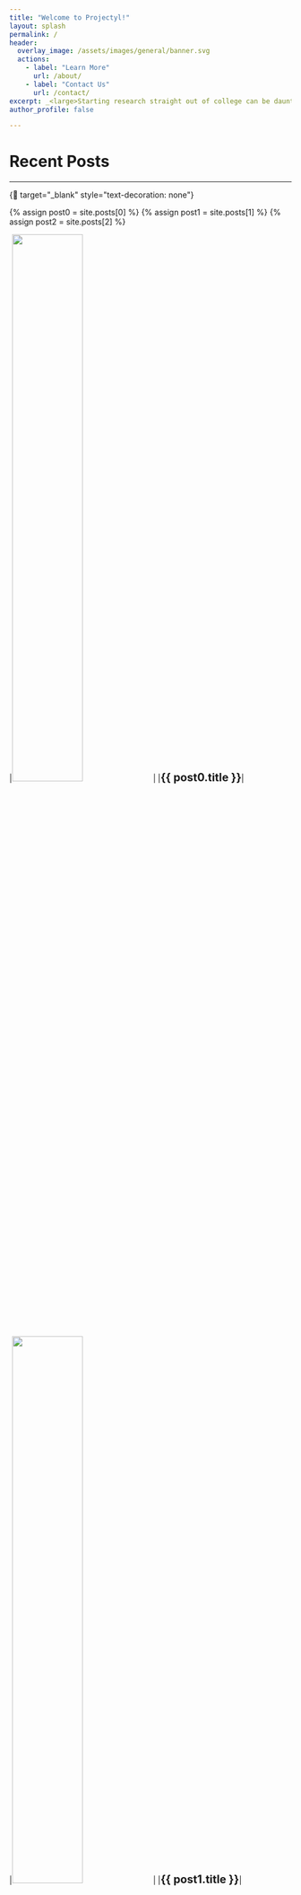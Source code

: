 ```yaml
---
title: "Welcome to Projectyl!"
layout: splash
permalink: /
header:
  overlay_image: /assets/images/general/banner.svg
  actions:
    - label: "Learn More"
      url: /about/
    - label: "Contact Us"
      url: /contact/
excerpt: _<large>Starting research straight out of college can be daunting - we are here to make it easier.</large>_
author_profile: false

---
```


# Recent Posts

---

{:link: target="_blank" style="text-decoration: none"}

{% assign post0 = site.posts[0] %}
{% assign post1 = site.posts[1] %}
{% assign post2 = site.posts[2] %}

|<img src="{{ post0.header.image }}" width="50%"/>|
|<a href="{{ post0.permalink }}" style="font-size: 140%; text-decoration: none"><b>{{ post0.title }}</b></a>|

|<img src="{{ post1.header.image }}" width="50%" />|
|<a href="{{ post1.permalink }}" style="font-size: 140%; text-decoration: none"><b>{{ post1.title }}</b></a>|

|<img src="{{ post2.header.image }}" width="50%" />|
|<a href="{{ post2.permalink }}" style="font-size: 140%; text-decoration: none"><b>{{ post2.title }}</b></a>|
